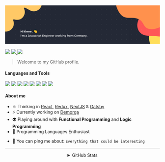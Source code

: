![Banner](./banner.png)

<p>
  <img src="https://img.shields.io/badge/-Reach%20me%20on:-293133">
  <!-- <a href="mailto: ...">
    <img src="https://img.shields.io/badge/-Gmail-c14438?style=flat-square&logo=Gmail&logoColor=white&link=mailto:...@gmail.com"/>
  </a> -->
  <a href="https://www.linkedin.com/in/cedric-weber-822006189/">
    <img src="https://img.shields.io/badge/-Linkedin-blue?style=flat-square&logo=Linkedin&logoColor=white&link=https://www.linkedin.com/in/cedric-weber-822006189/"/>
  </a>
  <a href="https://twitter.com/ztk375">
    <img src="https://img.shields.io/badge/-Twitter-blue?style=flat-square&logo=twitter&logoColor=white&link=https://twitter.com/ztk375"/>
  </a>
  <!-- <a href="">
    <img src="https://img.shields.io/badge/-Instagram-f58529?style=flat-square&logo=instagram&logoColor=white&link=https://www.instagram.com/.../"/>
  </a> -->
</p>

> Welcome to my GitHub profile.

#### Languages and Tools

<p>
<!--   <img src="https://img.shields.io/badge/Code-Nix-informational?style=flat&logo=nixos&logoColor=white&color=293133" /> -->
  <img src="https://img.shields.io/badge/Code-Javascript-informational?style=flat&logo=javascript&logoColor=white&color=293133" />
  <img src="https://img.shields.io/badge/Code-Typescript-informational?style=flat&logo=typescript&logoColor=white&color=293133" />
  <img src="https://img.shields.io/badge/Code-Go-informational?style=flat&logo=go&logoColor=white&color=293133" />
  <img src="https://img.shields.io/badge/Code-Haskell-informational?style=flat&logo=haskell&logoColor=white&color=293133" />
  <img src="https://img.shields.io/badge/Code-Elixir-informational?style=flat&logo=elixir&logoColor=white&color=293133" />
<!--   <img src="https://img.shields.io/badge/Code-Erlang-informational?style=flat&logo=erlang&logoColor=white&color=293133" /> -->
<!--   <img src="https://img.shields.io/badge/Code-Python-informational?style=flat&logo=python&logoColor=white&color=293133" /> -->
<!--   <img src="https://img.shields.io/badge/Code-Rust-informational?style=flat&logo=rust&logoColor=white&color=293133" /> -->
  <img src="https://img.shields.io/badge/Code-React-informational?style=flat&logo=react&logoColor=white&color=293133" />
  <!-- <img src="https://img.shields.io/badge/Code-Gatsby-informational?style=flat&logo=gatsby&logoColor=white&color=293133" /> -->
  <img src="https://img.shields.io/badge/Code-Next-informational?style=flat&logo=next.js&logoColor=white&color=293133" />
  <img src="https://img.shields.io/badge/Code-Redux-informational?style=flat&logo=redux&logoColor=white&color=293133" />
  <!-- <img src="https://img.shields.io/badge/Code-Ansible-informational?style=flat&logo=ansible&logoColor=white&color=293133" /> -->
  <!-- <img src="https://img.shields.io/badge/Code-Terraform-informational?style=flat&logo=terraform&logoColor=white&color=293133" />1 -->
</p>

#### About me

- :atom_symbol: Thinking in [React](https://reactjs.org/), [Redux](https://redux.js.org/), [NextJS](https://nextjs.org/) & [Gatsby](https://www.gatsbyjs.com/)
- :zap: Currently working on [Demorga](https://github.com/demorga)
- :alien: Playing around with **Functional Programming** and **Logic Programming**
- :space_invader: Programming Languages Enthusiast
<!-- - 📊 Planing to put Data Science into practice -->
- :speech_balloon: You can ping me about: `Everything that could be interesting`

---

<details>
  <summary align="center">GitHub Stats</summary>
  <div align="center">
    <a href="https://github.com/rafaballerini">
    <img height="180em" src="https://github-readme-stats.vercel.app/api?username=ztk37&show_icons=true&theme=radical&include_all_commits=true&count_private=true"/>
    <img height="180em" src="https://github-readme-stats.vercel.app/api/top-langs/?username=ztk37&layout=compact&theme=radical"/>
  </div>
</details>
